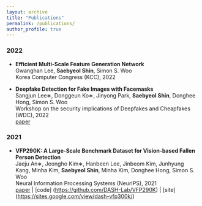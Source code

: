 ```yaml
---
layout: archive
title: "Publications"
permalink: /publications/
author_profile: true
---
```


### 2022

- **Efficient Multi-Scale Feature Generation Network**<br/>Gwanghan Lee, **Saebyeol Shin**, Simon S. Woo<br/>Korea Computer Congress (KCC), 2022

- **Deepfake Detection for Fake Images with Facemasks**<br/>Sangjun Lee∗, Donggeun Ko∗, Jinyong Park, **Saebyeol Shin**, Donghee Hong, Simon S. Woo<br/>Workshop on the security implications of Deepfakes and Cheapfakes (WDC), 2022<br/>[paper](https://dl.acm.org/doi/pdf/10.1145/3494109.3527189)

### 2021

- **VFP290K: A Large‑Scale Benchmark Dataset for Vision‑based Fallen Person Detection**<br/>Jaeju An∗, Jeongho Kim∗, Hanbeen Lee, Jinbeom Kim, Junhyung Kang, Minha Kim, **Saebyeol Shin**, Minha Kim, Donghee Hong, Simon S. Woo<br/>Neural Information Processing Systems (NeurIPS), 2021<br/>[paper](https://openreview.net/pdf?id=y2AbfIXgBK3) \| [code] (https://github.com/DASH-Lab/VFP290K) \| [site] (https://sites.google.com/view/dash-vfp300k/)
